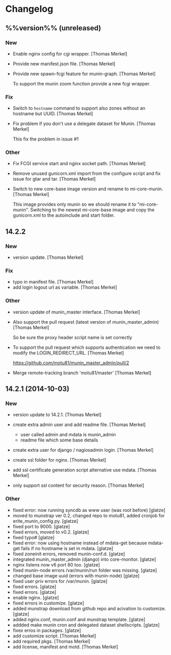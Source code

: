 # Changelog

## %%version%% (unreleased)

### New

* Enable nginx config for cgi wrapper. [Thomas Merkel]
* Provide new manifest.json file. [Thomas Merkel]
* Provide new spawn-fcgi feature for munin-graph. [Thomas Merkel]

  To support the munin zoom function provide a new fcgi wrapper.

### Fix

* Switch to `hostname` command to support also zones without an hostname but UUID. [Thomas Merkel]
* Fix problem if you don&#x27;t use a delegate dataset for Munin. [Thomas Merkel]

  This fix the problem in issue #1

### Other

* Fix FCGI service start and nginx socket path. [Thomas Merkel]
* Remove unused gunicorn.xml import from the configure script and fix issue for gtar and tar. [Thomas Merkel]
* Switch to new core-base image version and rename to mi-core-munin. [Thomas Merkel]

  This image provides only munin so we should rename it to &quot;mi-core-munin&quot;. Switching to the newest mi-core-base image and copy the gunicorn.xml to the autoinclude and start folder.

## 14.2.2

### New

* version update. [Thomas Merkel]

### Fix

* typo in manifest file. [Thomas Merkel]
* add login logout url as variable. [Thomas Merkel]

### Other

* version update of munin_master interface. [Thomas Merkel]
* Also support the pull request (latest version of munin_master_admin) [Thomas Merkel]

    So be sure the proxy header script name is set correctly

* To support the pull request which supports authentication we need to modify the LOGIN_REDIRECT_URL. [Thomas Merkel]

    https://github.com/motu81/munin_master_admin/pull/2

* Merge remote-tracking branch 'motu81/master' [Thomas Merkel]

## 14.2.1 (2014-10-03)

### New

* version update to 14.2.1. [Thomas Merkel]
* create extra admin user and add readme file. [Thomas Merkel]

    - user called admin and mdata is munin_admin
    - readme file which some base details

* create extra user for django / nagiosadmin login. [Thomas Merkel]
* create ssl folder for nginx. [Thomas Merkel]
* add ssl certificate generation script alternative use mdata. [Thomas Merkel]
* only support ssl content for security reason. [Thomas Merkel]

### Other

* fixed error: now running syncdb as www user (was root before) [glatze]
* moved to munstrap ver 0.2, changed repo to motu81, added cronjob for erite_munin_config.py. [glatze]
* fixed port to 9000. [glatze]
* fixed errors, moved to v0.2. [glatze]
* fixed typo# [glatze]
* fixed error: now using hostname instead of mdata-get because mdata-get fails if no hostname is set in mdata. [glatze]
* fixed zoneinit errors, removed munin-conf.d. [glatze]
* integrated munin_master_admin (django) into core-monitor. [glatze]
* nginx listens now v6 port 80 too. [glatze]
* fixed munin-node errors /var/munin/run folder was missing. [glatze]
* changed base image uuid (errors with munin-node) [glatze]
* fixed user priv errors for /var/munin. [glatze]
* fixed errors. [glatze]
* fixed errors. [glatze]
* enable nginx. [glatze]
* fixed errors in customize. [glatze]
* added munstrap download from github repo and acivation to customize. [glatze]
* added nginx.conf, munin.conf and munstrap template. [glatze]
* addded make munin cron and delegated dataset shellscripts. [glatze]
* fixex erros in packages. [glatze]
* add customize script. [Thomas Merkel]
* add required pkgs. [Thomas Merkel]
* add license, manifest and motd. [Thomas Merkel]

